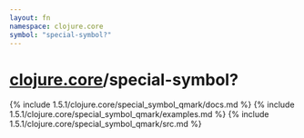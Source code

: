 ```yaml
---
layout: fn
namespace: clojure.core
symbol: "special-symbol?"
---
```


# [clojure.core](../)/special-symbol?

{% include 1.5.1/clojure.core/special_symbol_qmark/docs.md %}
{% include 1.5.1/clojure.core/special_symbol_qmark/examples.md %}
{% include 1.5.1/clojure.core/special_symbol_qmark/src.md %}

